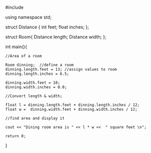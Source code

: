 #include <iostream>

using namespace std;

struct Distance {
    int feet;
    float inches;
};

struct Room{
    Distance length;
    Distance width;
};


int main(){

    //Area of a room

    Room dinning;  //define a room
    dinning.length.feet = 13; //assign values to room
    dinning.length.inches = 6.5;

    dinning.width.feet = 10;
    dinning.width.inches = 0.0;

    //Convert length & width;

    float l = dinning.length.feet + dinning.length.inches / 12;
    float w =  dinning.width.feet + dinning.width.inches / 12;

    //find area and display it

    cout << "Dining room area is " << l * w <<  " square feet \n";

    return 0;
}
